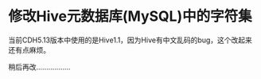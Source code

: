 修改Hive元数据库(MySQL)中的字符集
================================================================================
当前CDH5.13版本中使用的是Hive1.1，因为Hive有中文乱码的bug，这个改起来还有点麻烦。

稍后再改.................